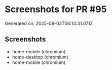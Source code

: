 # Screenshots for PR #95

Generated on: 2025-08-03T06:14:31.071Z

## Screenshots
- home-mobile (chromium)
- home-desktop (chromium)
- home-mobile (chromium)
